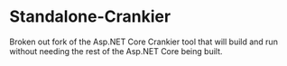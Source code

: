 # Standalone-Crankier
Broken out fork of the Asp.NET Core Crankier tool that will build and run without needing the rest of the Asp.NET Core being built.
